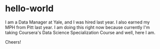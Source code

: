# hello-world

I am a Data Manager at Yale, and I was hired last year. I also earned my MPH from Pitt last year. 
I am doing this right now because currently I'm taking Coursera's Data Science Specialization Course and well, here I am. 

Cheers!
